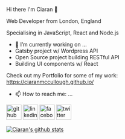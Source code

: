 Hi there I'm Ciaran 👋

Web Developer from London, England

Specialising in JavaScript, React and Node.js

- 🔭 I’m currently working on ...
- Gatsby project w/ Wordpress API
- Open Source project building RESTful API
- Building UI components w/ React

Check out my Portfolio for some of my work: https://ciaranmccullough.github.io/

- 📫 How to reach me: ...

[<img src='https://cdn.jsdelivr.net/npm/simple-icons@3.0.1/icons/github.svg' alt='github' height='40'>](https://github.com/ciaranmccullough)  [<img src='https://cdn.jsdelivr.net/npm/simple-icons@3.0.1/icons/linkedin.svg' alt='linkedin' height='40'>](https://www.linkedin.com/in/ciaran-mccullough-5347a11b1/)  [<img src='https://cdn.jsdelivr.net/npm/simple-icons@3.0.1/icons/facebook.svg' alt='facebook' height='40'>](https://www.facebook.com/c.j.mccullough)  [<img src='https://cdn.jsdelivr.net/npm/simple-icons@3.0.1/icons/twitter.svg' alt='twitter' height='40'>](https://twitter.com/ciamcc)

[![Ciaran's github stats](https://github-readme-stats.vercel.app/api?username=ciaranmccullough&count_private=true&show_icons=true)](https://github.com/ciaranmccullough/github-readme-stats)


<!--
**ciaranmccullough/ciaranmccullough** is a ✨ _special_ ✨ repository because its `README.md` (this file) appears on your GitHub profile.
